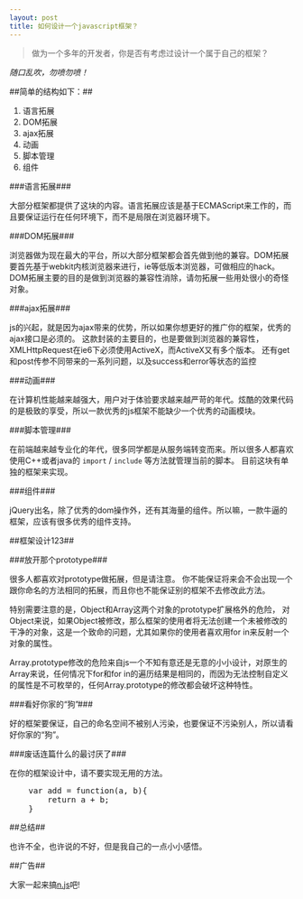```yaml
---
layout: post
title: 如何设计一个javascript框架？
---
```


> 做为一个多年的开发者，你是否有考虑过设计一个属于自己的框架？

*随口乱吹，勿喷勿喷！*


##简单的结构如下：##

1. 语言拓展
2. DOM拓展
3. ajax拓展
4. 动画
5. 脚本管理
6. 组件

###语言拓展###

大部分框架都提供了这块的内容。语言拓展应该是基于ECMAScript来工作的，而且要保证运行在任何环境下，而不是局限在浏览器环境下。

###DOM拓展###

浏览器做为现在最大的平台，所以大部分框架都会首先做到他的兼容。DOM拓展要首先基于webkit内核浏览器来进行，ie等低版本浏览器，可做相应的hack。
DOM拓展主要的目的是做到浏览器的兼容性消除，请勿拓展一些用处很小的奇怪对象。

###ajax拓展###

js的兴起，就是因为ajax带来的优势，所以如果你想更好的推广你的框架，优秀的ajax接口是必须的。
这款封装的主要目的，也是要做到浏览器的兼容性，XMLHttpRequest在ie6下必须使用ActiveX，而ActiveX又有多个版本。
还有get和post传参不同带来的一系列问题，以及success和error等状态的监控

###动画###

在计算机性能越来越强大，用户对于体验要求越来越严苛的年代。炫酷的效果代码的是极致的享受，所以一款优秀的js框架不能缺少一个优秀的动画模块。

###脚本管理###

在前端越来越专业化的年代，很多同学都是从服务端转变而来。所以很多人都喜欢使用C++或者java的 `import` / `include` 等方法就管理当前的脚本。
目前这块有单独的框架来实现。

###组件###

jQuery出名，除了优秀的dom操作外，还有其海量的组件。所以嘛，一款牛逼的框架，应该有很多优秀的组件支持。


##框架设计123##

###放开那个prototype###

很多人都喜欢对prototype做拓展，但是请注意。
你不能保证将来会不会出现一个跟你命名的方法相同的拓展，而且你也不能保证别的框架不去修改此方法。

特别需要注意的是，Object和Array这两个对象的prototype扩展格外的危险，
对Object来说，如果Object被修改，那么框架的使用者将无法创建一个未被修改的干净的对象，这是一个致命的问题，尤其如果你的使用者喜欢用for in来反射一个对象的属性。

Array.prototype修改的危险来自js一个不知有意还是无意的小小设计，对原生的Array来说，任何情况下for和for in的遍历结果是相同的，而因为无法控制自定义的属性是不可枚举的，任何Array.prototype的修改都会破坏这种特性。

###看好你家的“狗”###

好的框架要保证，自己的命名空间不被别人污染，也要保证不污染别人，所以请看好你家的“狗”。

###废话连篇什么的最讨厌了###

在你的框架设计中，请不要实现无用的方法。

<pre>
	var add = function(a, b){
		return a + b;
	}
</pre>

##总结##

也许不全，也许说的不好，但是我自己的一点小小感悟。

##广告##

大家一起来搞[n.js](https://github.com/Johnqing/n.js)吧!